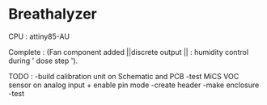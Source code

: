 # Breathalyzer
CPU : attiny85-AU

Complete :  (Fan component added ||discrete output || : humidity control during ' dose step ').

TODO :  -build calibration unit on Schematic and PCB
        -test MiCS VOC sensor on analog input + enable pin mode
        -create header
        -make enclosure
        -test
